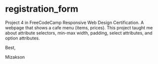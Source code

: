 # registration_form

Project 4 in FreeCodeCamp Responsive Web Design Certification.
A webpage that shows a cafe menu (items, prices). This project taught me about attribute selectors, min-max width, padding, 
select attributes, and option attributes. 

Best,

Mizakson